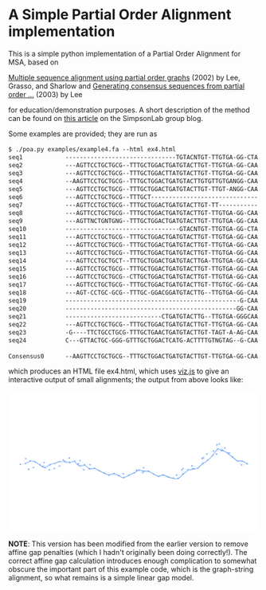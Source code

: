# A Simple Partial Order Alignment implementation

This is a simple python implementation of a Partial Order Alignment for MSA,
based on

[Multiple sequence alignment using partial order graphs](http://bioinformatics.oxfordjournals.org/content/18/3/452.short) (2002) by Lee, Grasso, and Sharlow 
 and
[Generating consensus sequences from partial order ...](http://bioinformatics.oxfordjournals.org/content/19/8/999.short) (2003) by Lee

for education/demonstration purposes. A short description of the method can be found on [this article](http://simpsonlab.github.io/2015/05/01/understanding-poa/) on the SimpsonLab group blog.

Some examples are provided; they are run as

```
$ ./poa.py examples/example4.fa --html ex4.html
seq1            -------------------------------TGTACNTGT-TTGTGA-GG-CTA
seq2            ---AGTTCCTGCTGCG--TTTGCTGGACTGATGTACTTGT-TTGTGA-GG-CAA
seq3            ---AGTTCCTGCTGCG--TTTGCTGGACTTATGTACTTGT-TTGTGA-GG-CAA
seq4            --AAGTTCCTGCTGCG--TTTGCTGGACTGATGTACTTGTGTTGTGANGG-CAA
seq5            ---AGTTCCTGCTGCG--TTTGCTGGACTGATGTACTTGT-TTGT-ANGG-CAA
seq6            ---AGTTCCTGCTGCG--TTTGCT------------------------------
seq7            ---AGTTCCTGCTGCG--TTTGCTGGACTGATGTACTTGT-TT-----------
seq8            ---AGTTCCTGCTGCG--TTTGCTGGACTGATGTACTTGT-TTGTGA-GG-CAA
seq9            ---AGTTNCTGNTGNG--TTTGCTGGACTGATGTACTTGT-TTGTGA-GG-CAA
seq10           --------------------------------GTACNTGT-TTGTGA-GG-CTA
seq11           ---AGTTCCTGCTGCG--TTTGCTGGACTGATGTACTTGT-TTGTGA-GG-CAA
seq12           ---AGTTCCTGCTGCG--TTTGCTGGACTGATGTACTTGT-TTGTGA-GG-CAA
seq13           ---AGTTCCTGCTGCG--TTTGCTGGACTGATGTACTTGT-TTGTGA-GG-CAA
seq14           ---AGTTCCTGCTGCT--TTTGCTGGACTGATGTACTTGA-TTGTGA-GG-CAA
seq15           ---AGTTCCTGCTGCG--TTTGCTGGACTGATGTACTTGT-TTGTGA-GG-CAA
seq16           ---AGTTCCTGCTGCG--CTTGCTGGACTGATGTACTTGT-TTGTGA-GG-CAA
seq17           ---AGTTCCTGCTGCG--TTTGCTGGACTGATGTACTTGT-TTGTGC-GG-CAA
seq18           ---AGT-CCTGC-GCG--TTTGC-GGACGGATGTACTTG--TTGTGA-GG-CAA
seq19           -------------------------------------------------G-CAA
seq20           ------------------------------------------------GG-CAA
seq21           ---------------------------CTGATGTACTTG--TTGTGA-GGGCAA
seq22           ---AGTTCCTGCTGCG--TTTGCTGGACTGATGTACTTGT-TTGTGA-GG-CAA
seq23           -G----TTCTGCCTGCG-TTTGCTGAACTGATGTACTTGT-TAGT-A-AG-CAA
seq24           C---GTTACTGC-GGG-GTTTGCTGGACTCATG-ACTTTTGTNGTAG--G-CAA

Consensus0      --AAGTTCCTGCTGCG--TTTGCTGGACTGATGTACTTGT-TTGTGA-GG-CAA
```

which produces an HTML file ex4.html, which uses [viz.js](http://visjs.org/)
to give an interactive output of small alignments; the output from above looks
like:

![Example 4 Output](imgs/screenshot.png  "Example 4 Output")

**NOTE**: This version has been modified from the earlier version to remove
affine gap penalties (which I hadn't originally been doing correctly!).
The correct affine gap calculation introduces enough complication to somewhat
obscure the important part of this example code, which is the graph-string
alignment, so what remains is a simple linear gap model.
